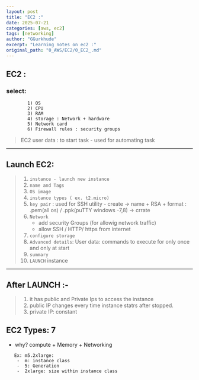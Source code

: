 ```yaml
---
layout: post
title: "EC2 :"
date: 2025-07-21
categories: [aws, ec2]
tags: [networking]
author: "GGurkhude"
excerpt: "Learning notes on ec2 :"
original_path: "0_AWS/EC2/0_EC2_.md"
---
```




## EC2 :

### select: 
```
        1) OS 
        2) CPU
        3) RAM
        4) storage : Network + hardware
        5) Network card 
        6) Firewall rules : security groups
```
> EC2 user data : to start task
    - used for automating task

----------------------------------
## Launch EC2:

> 1) `instance - launch new instance`
> 2) `name and Tags`
> 3) `OS image `
> 4) `instance types ( ex. t2.micro)`
> 5) `key pair` : used for SSH utility - create -> name + RSA + format : .pem(all os) / .ppk(puTTY windows -7,8) -> crrate
> 6) `Network` 
>    - add security Groups (for allowig network traffic)
>    - allow SSH / HTTP/ https from internet
> 7) `configure storage`
> 8) `Advanced details`: User data: commands to execute for only once and only at start
> 9) `summary` 
> 10) `LAUNCH` instance

---------------------------------
## After LAUNCH :- 
> 1. it has public and Private Ips to access the instance
> 2. public IP changes every time instance statrs after stopped.
> 3. private IP: constant

## EC2 Types: 7 
-  why? compute + Memory + Networking
```
   Ex: m5.2xlarge: 
    -  m: instance class
    -  5: Generation
    -  2xlarge: size within instance class
```
